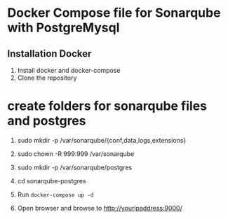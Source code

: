 # Docker Compose file for Sonarqube with PostgreMysql

## Installation Docker

1. Install docker and docker-compose
1. Clone the repository

# create folders for sonarqube files and postgres
1. sudo mkdir -p /var/sonarqube/{conf,data,logs,extensions}
1. sudo chown -R 999:999 /var/sonarqube
1. sudo mkdir -p /var/sonarqube/postgres

1. cd sonarqube-postgres
1. Run `docker-compose up -d`
1. Open browser and browse to <http://youripaddress:9000/>
